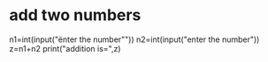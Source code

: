 # add two numbers
n1=int(input("ënter the number""))
n2=int(input("enter the number"))
z=n1+n2
print("addition is=",z)
